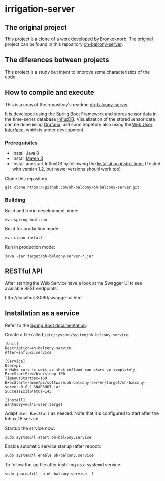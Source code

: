 
# irrigation-server

## The original project

This project is a clone of a work developed by [Bronkoknorb](https://github.com/Bronkoknorb).
The original project can be found in this repository [oh-balcony-server](https://github.com/oh-balcony/oh-balcony-server).


## The diferences between projects

This project is a study but intent to improve some characteristics of the code.



## How to compile and execute
This is a copy of the repository's readme  [oh-balcony-server](https://github.com/oh-balcony/oh-balcony-server).

It is developed using the [Spring Boot](https://projects.spring.io/spring-boot/) Framework and stores sensor data in the time-series database [InfluxDB](https://www.influxdata.com/time-series-platform/influxdb/). Visualization of the stored sensor data can be done using [Grafana](http://grafana.org/), and soon hopefully also using the [Web User Interface](https://github.com/oh-balcony/oh-balcony-web), which is under development.

### Prerequisites

- Install Java 8
- Install [Maven 3](https://maven.apache.org/)
- Install and start InfluxDB by following the [Installation instructions](https://docs.influxdata.com/influxdb/latest/introduction/installation/) (Tested with version 1.2, but newer versions should work too)

Clone this repository:

    git clone https://github.com/oh-balcony/oh-balcony-server.git


### Building

Build and run in development mode:

    mvn spring-boot:run
    
Build for production mode:

    mvn clean install
    
Run in production mode:

    java -jar target/oh-balcony-server-*.jar

## RESTful API

After starting the Web Service have a look at the Swagger UI to see available REST endpoints:

http://localhost:8080/swagger-ui.html

## Installation as a service

Refer to the [Spring Boot documentation](https://docs.spring.io/spring-boot/docs/current/reference/html/deployment-install.html#deployment-systemd-service):

Create a file called `/etc/systemd/system/oh-balcony.service`:

```
[Unit]
Description=oh-balcony-service
After=influxd.service

[Service]
User=pi
# Make sure to wait so that influxd can start up completely
ExecStartPre=/bin/sleep 100
TimeoutStartSec=160
ExecStart=/home/pi/software/oh-balcony-server/target/oh-balcony-server-0.0.1-SNAPSHOT.jar
SuccessExitStatus=143

[Install]
WantedBy=multi-user.target
```

Adapt `User`, `ExecStart` as needed. Note that it is configured to start after the InfluxDB service.

Startup the service now:

    sudo systemctl start oh-balcony.service

Enable automatic service startup (after reboot):

    sudo systemctl enable oh-balcony.service

To follow the log file after installing as a systemd service:

    sudo journalctl -u oh-balcony.service -f
 
